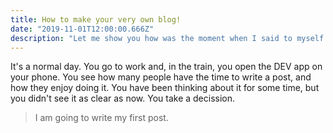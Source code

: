 ```yaml
---
title: How to make your very own blog!
date: "2019-11-01T12:00:00.666Z"
description: "Let me show you how was the moment when I said to myself: I need a blog!"
---
```


It's a normal day. You go to work and, in the train, you open 
the DEV app on your phone. You see how many people 
have the time to write a post, and how they enjoy doing it. 
You have been thinking about it for some time, but you didn't 
see it as clear as now. You take a decission. 

>I am going to write my first post.

